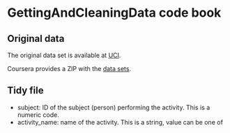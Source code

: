 # GettingAndCleaningData code book

## Original data

The original data set is available at [UCI](http://archive.ics.uci.edu/ml/datasets/Human+Activity+Recognition+Using+Smartphones).

Coursera provides a ZIP with the [data sets](https://d396qusza40orc.cloudfront.net/getdata%2Fprojectfiles%2FUCI%20HAR%20Dataset.zip). 


## Tidy file

* subject: ID of the subject (person) performing the activity. This is a numeric code.
* activity_name: name of the activity. This is a string, value can be one of  
